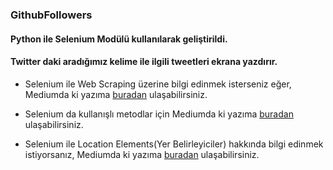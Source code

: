 ### GithubFollowers

#### Python ile Selenium Modülü kullanılarak geliştirildi.
#### Twitter daki aradığımız kelime ile ilgili tweetleri ekrana yazdırır.

- Selenium ile Web Scraping üzerine bilgi edinmek isterseniz eğer,
Mediumda ki yazıma [buradan](https://alphahuntersoftware.medium.com/selenium-i%CC%87le-web-scraping-a29444f5f600) ulaşabilirsiniz.

- Selenium da kullanışlı metodlar için
Mediumda ki yazıma [buradan](https://alphahuntersoftware.medium.com/selenium-ile-web-scraping-2-997ef52980d6) ulaşabilirsiniz.

- Selenium ile Location Elements(Yer Belirleyiciler) hakkında bilgi edinmek istiyorsanız,
Mediumda ki yazıma [buradan](https://alphahuntersoftware.medium.com/selenium-ile-web-scraping-3-16f37d8f17cd) ulaşabilirsiniz.

